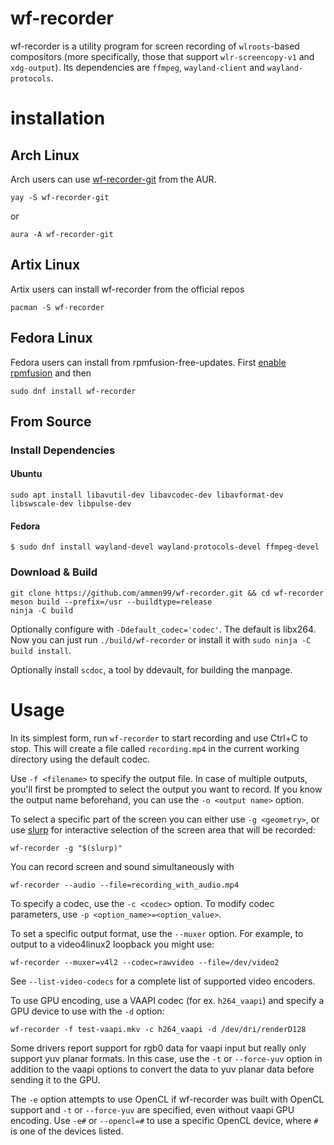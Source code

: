 # wf-recorder

wf-recorder is a utility program for screen recording of `wlroots`-based compositors (more specifically, those that support `wlr-screencopy-v1` and `xdg-output`). Its dependencies are `ffmpeg`, `wayland-client` and `wayland-protocols`.

# installation

## Arch Linux

Arch users can use [wf-recorder-git](https://aur.archlinux.org/packages/wf-recorder-git/) from the AUR.
```
yay -S wf-recorder-git
```

or

```
aura -A wf-recorder-git
```

## Artix Linux

Artix users can install wf-recorder from the official repos
```
pacman -S wf-recorder
```

## Fedora Linux

Fedora users can install from rpmfusion-free-updates. First [enable rpmfusion](https://rpmfusion.org/Configuration) and then
```
sudo dnf install wf-recorder
```

## From Source
### Install Dependencies

#### Ubuntu
```
sudo apt install libavutil-dev libavcodec-dev libavformat-dev libswscale-dev libpulse-dev
```

#### Fedora
```
$ sudo dnf install wayland-devel wayland-protocols-devel ffmpeg-devel
```

### Download & Build
```
git clone https://github.com/ammen99/wf-recorder.git && cd wf-recorder
meson build --prefix=/usr --buildtype=release
ninja -C build
```
Optionally configure with `-Ddefault_codec='codec'`. The default is libx264. Now you can just run `./build/wf-recorder` or install it with `sudo ninja -C build install`.

Optionally install `scdoc`, a tool by ddevault, for building the manpage.

# Usage
In its simplest form, run `wf-recorder` to start recording and use Ctrl+C to stop. This will create a file called `recording.mp4` in the current working directory using the default codec.

Use `-f <filename>` to specify the output file. In case of multiple outputs, you'll first be prompted to select the output you want to record. If you know the output name beforehand, you can use the `-o <output name>` option.

To select a specific part of the screen you can either use `-g <geometry>`, or use [slurp](https://github.com/emersion/slurp) for interactive selection of the screen area that will be recorded:

```
wf-recorder -g "$(slurp)"
```

You can record screen and sound simultaneously with

```
wf-recorder --audio --file=recording_with_audio.mp4
```

To specify a codec, use the `-c <codec>` option. To modify codec parameters, use `-p <option_name>=<option_value>`.

To set a specific output format, use the `--muxer` option. For example, to output to a video4linux2 loopback you might use:
```
wf-recorder --muxer=v4l2 --codec=rawvideo --file=/dev/video2
```

See `--list-video-codecs` for a complete list of supported video encoders.

To use GPU encoding, use a VAAPI codec (for ex. `h264_vaapi`) and specify a GPU device to use with the `-d` option:
```
wf-recorder -f test-vaapi.mkv -c h264_vaapi -d /dev/dri/renderD128
```
Some drivers report support for rgb0 data for vaapi input but really only support yuv planar formats. In this case, use the `-t` or `--force-yuv` option in addition to the vaapi options to convert the data to yuv planar data before sending it to the GPU.

The `-e` option attempts to use OpenCL if wf-recorder was built with OpenCL support and `-t` or `--force-yuv` are specified, even without vaapi GPU encoding. Use `-e#` or `--opencl=#` to use a specific OpenCL device, where `#` is one of the devices listed.
